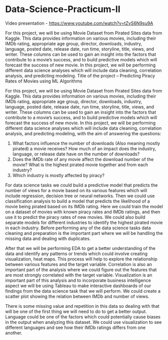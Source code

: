 # Data-Science-Practicum-II 
Video presentation - https://www.youtube.com/watch?v=tZvS6N9su9A


For this project, we will be using Movie Dataset from Pirated Sites data from Kaggle. This data provides information on various movies, including their IMDb rating, appropriate age group, director, downloads, industry, language, posted date, release date, run time, storyline, title, views, and writer. These columns can be used to gain an insight into the factors that contribute to a movie’s success, and to build predictive models which will forecast the success of new movie. In this project, we will be performing different data science analyses which will include data cleaning, correlation analysis, and predicting modeling.
Title of the project – Predicting Piracy Rates of Movies using ML Algorithms 

For this project, we will be using Movie Dataset from Pirated Sites data from Kaggle. This data provides information on various movies, including their IMDb rating, appropriate age group, director, downloads, industry, language, posted date, release date, run time, storyline, title, views, and writer. These columns can be used to gain an insight into the factors that contribute to a movie’s success, and to build predictive models which will forecast the success of new movie. In this project, we will be performing different data science analyses which will include data cleaning, correlation analysis, and predicting modeling, with the aim of answering the questions: 
1)	What factors influence the number of downloads (Also meaning mostly pirated) a movie receives? How much of an impact does the industry, language, or release date have on the number of downloads?
2)	Does the IMDb rate of any movie affect the download number of the movie? What is the highest pirated movie together and from each industry? 
3)	Which industry is mostly affected by piracy?


For data science tasks we could build a predictive model that predicts the number of views for a movie based on its various features which will include regression, decision tree or neural networks. Then we could use classification analysis to build a model that predicts the likelihood of a movie being pirated based on its IMDb rating. Here we could train the model on a dataset of movies with known piracy rates and IMDb ratings, and then use it to predict the piracy rates of new movies. We could also build separate models for different industries to identify the highest pirated movie in each industry. Before performing any of the data science tasks data cleaning and preparation is the important part where we will be handling the missing data and dealing with duplicates. 

After that we will be performing EDA to get a better understanding of the data and identify any patterns or trends which could involve creating visualization, heat maps. This process will help to explore the relationship between various features and the target variable. Correlation is also an important part of the analysis where we could figure out the features that are most strongly correlated with the target variable. Visualization is an important part of this analysis and to incorporate business intelligence aspect we will be using Tableau to make interactive dashboards of our findings from the data science task that we will perform. We could create a scatter plot showing the relation between IMDb and number of views. 	
	
There is some missing value and repetition in this data so dealing with that will be one of the first thing we will need to do to get a better output.  Language could be one of the factors which could potentially cause biases in the output when analyzing this dataset. We could use visualization to see different languages and see how their IMDb ratings differs from one another. 

